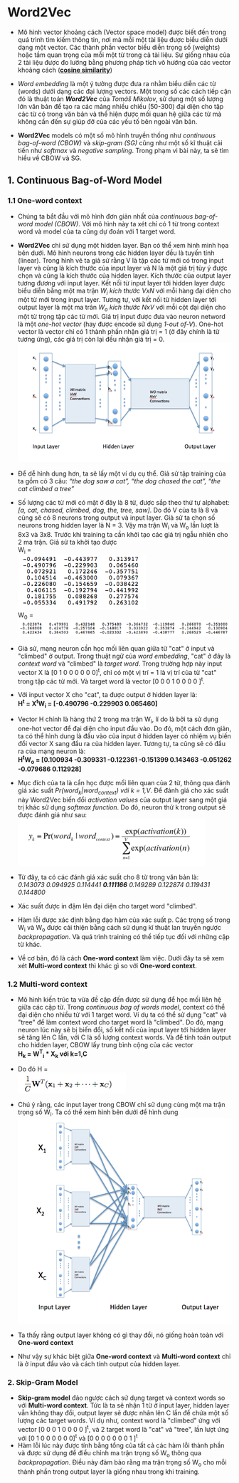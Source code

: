 # Word2Vec

* Mô hình vector khoảng cách (Vector space model) được biết đến trong quá trình tìm kiếm thông tin, nơi mà mỗi một tài liệu được biểu diễn dưới dạng một vector. Các thành phần vector biểu diễn trọng số (weights) hoặc tầm quan trọng của mỗi một từ trong cả tài liệu. Sự giống nhau của 2 tài liệu được đo lường bằng phương pháp tích vô hướng của các vector khoảng cách ([**cosine similarity**](https://en.wikipedia.org/wiki/Cosine_similarity))
* _Word embedding_ là một ý tưởng được đưa ra nhằm biểu diễn các từ (words) dưới dạng các đại lượng vectors. Một trong số các cách tiếp cận đó là thuật toán _**Word2Vec**_ của _Tomáš Mikolov_, sử dụng một số lượng lớn văn bản để tạo ra các mảng nhiều chiều (50-300) đại diện cho tập các từ có trong văn bản và thể hiện được mối quan hệ giữa các từ mà không cần đến sự giúp đỡ của các yếu tố bên ngoài văn bản.

* **Word2Vec** models có một số mô hình truyền thống như _continuous bag-of-word (CBOW)_ và _skip-gram (SG)_ cũng như một số kĩ thuật cải tiến như _softmax_ và _negative sampling_. Trong phạm vi bài này, ta sẽ tìm hiểu về CBOW và SG. 

## 1. Continuous Bag-of-Word Model 

### 1.1 One-word context

* Chúng ta bắt đầu với mô hình đơn giản nhất của _continuous bag-of-word model (CBOW)_. Với mô hình này ta xét chỉ có 1 từ trong context word và model của ta cũng dự đoán với 1 target word.

* **Word2Vec** chỉ sử dụng một hidden layer. Bạn có thể xem hình minh họa bên dưới. Mô hình neurons trong các hidden layer đều là tuyến tính (linear). Trong hình vẽ ta giả sử rằng V là tập các từ mới có trong input layer và cũng là kích thước của input layer và N là một giá trị tùy ý được chọn và cũng là kích thước của hidden layer. Kích thước của output layer tương đương với input layer. Kết nối từ input layer tới hidden layer được biểu diễn bằng một ma trận _W<sub>i</sub> kích thước VxN_ với mỗi hàng đại diện cho một từ mới trong input layer. Tương tự, với kết nối từ hidden layer tới output layer là một ma trân _W<sub>o</sub> kích thước NxV_ với mỗi cột đại diện cho một từ trọng tập các từ mới. Giá trị input được đưa vào neuron netword là một _one-hot vector_ (hay được encode sử dụng _1-out of-V_). One-hot vector là vector chỉ có 1 thành phần nhận giá trị = 1 (ở đây chính là từ tương ứng), các giá trị còn lại đều nhận giá trị = 0.
    ![one-context](../images/one-context.png)  

* Để dễ hình dung hơn, ta sẽ lấy một ví dụ cụ thể. Giả sử tập training của ta gồm có 3 câu: _“the dog saw a cat”, “the dog chased the cat”, “the cat climbed a tree”_

* Số lượng các từ mới có mặt ở đây là 8 từ, được sắp theo thứ tự alphabet: _[a, cat, chased, climbed, dog, the, tree, saw]_. Do đó V của ta là 8 và cũng sẽ có 8 neurons trong output và input layer. Giả sử ta chọn số neurons trong hidden layer là N = 3. Vậy ma trận W<sub>i</sub> và W<sub>o</sub> lần lượt là 8x3 và 3x8. Trước khi training ta cần khởi tạo các giá trị ngẫu nhiên cho 2 ma trận. Giả sử ta khởi tạo được   
    W<sub>i</sub> =   
    ![Wi](../images/Wi.png)  
    W<sub>0</sub> =   
    ![Wo](../images/Wo.png)

* Giả sử, mạng neuron cần học mối liên quan giữa từ "cat" ở input và "climbed" ở output. Trong thuật ngữ của _word embedding_, "cat" ở đây là _context word_ và "climbed" là _target word_. Trong trường hợp này input vector X là [0 1 0 0 0 0 0 0]<sup>t</sup>, chỉ có một vị trí = 1 là vị trí của từ "cat" trong tập các từ mới. Và target word là vector [0 0 0 1 0 0 0 0 ]<sup>t</sup>. 

* Với input vector X cho "cat", ta được output ở hidden layer là:   
    **H<sup>t</sup> = X<sup>t</sup>W<sub>i</sub> = [-0.490796 -0.229903 0.065460]**
* Vector H chính là hàng thứ 2 trong ma trận W<sub>i</sub>, lí do là bởi ta sử dụng one-hot vector để đại diện cho input đầu vào. Do đó, một cách đơn giản, ta có thể hình dung là đầu vào của input ở hidden layer có nhiệm vụ biến đổi vector X sang đầu ra của hidden layer. Tương tự, ta cũng sẽ có đầu ra của mạng neuron là:  
    **H<sup>t</sup>W<sub>o</sub> = [0.100934  -0.309331  -0.122361  -0.151399   0.143463  -0.051262  -0.079686   0.112928]**

* Mục đích của ta là cần học được mối liên quan của 2 từ, thông qua đánh giá xác suất _Pr(word<sub>k</sub>|word<sub>context</sub>) với k = 1,V_. Để đánh giá cho xác suất này Word2Vec biến đổi _activation values_ của output layer sang một giá trị khác sử dụng _softmax function_. Do đó, neuron thứ k trong output sẽ được đánh giá như sau:  
    ![softmax](../images/softmax.png)  
* Từ đây, ta có các đánh giá xác suất cho 8 từ trong văn bản là:   
    _0.143073   0.094925   0.114441   **0.111166**   0.149289   0.122874   0.119431   0.144800_
* Xác suất được in đậm lên đại diện cho target word "climbed". 
* Hàm lỗi được xác định bằng đạo hàm của xác suất p. Các trọng số trong W<sub>i</sub> và W<sub>o</sub> được cải thiện bằng cách sử dụng kĩ thuật lan truyền ngược _backpropagation_. Và quá trình training có thể tiếp tục đối với những cặp từ khác. 

* Về cơ bản, đó là cách **One-word context** làm việc. Dưới đây ta sẽ xem xét **Multi-word context** thì khác gì so với **One-word context**. 

### 1.2 Multi-word context

* Mô hình kiến trúc ta vừa đề cập đến được sử dụng để học mối liên hệ giữa các cặp từ. Trong _continuous bag of words model_, context có thể đại diện cho nhiều từ với 1 target word. Ví dụ ta có thể sử dụng "cat" và "tree" để làm context word cho target word là "climbed". Do đó, mạng neuron lúc này sẽ bị biến đổi, số kết nối của input layer tới hidden layer sẽ tăng lên C lần, với C là số lượng context words. Và để tính toán output cho hidden layer, CBOW lấy trung bình cộng của các vector     
    **H<sub>k</sub> =  W<sup>T</sup><sub>i</sub> * X<sub>k</sub> với k=1,C** 
* Do đó H =   
    ![multi-2](../images/multi-2.png)
* Chú ý rằng, các input layer trong CBOW chỉ sử dụng cùng một ma trận trọng  số W<sub>i</sub>. Ta có thể xem hình bên dưới để hình dung
    ![multi-context](../images/multi-context.png)
* Ta thấy rằng output layer không có gì thay đổi, nó giống hoàn toàn với **One-word context**

* Như vậy sự khác biệt giữa **One-word context** và **Multi-word context** chỉ là ở input đầu vào và cách tính output của hidden layer.

### 2. Skip-Gram Model

* **Skip-gram model** đảo ngược cách sử dụng target và context words so với **Multi-word context**. Tức là ta sẽ nhận 1 từ ở input layer, hidden layer vẫn không thay đổi, output layer sẽ được nhân lên C lần để chứa một số lượng các target words. Ví dụ như, context word là "climbed" ứng với vector [0 0 0 1 0 0 0 0 ]<sup>t</sup>, và 2 target word là "cat" và "tree", lần lượt ứng với [0 1 0 0 0 0 0 0]<sup>t</sup> và [0 0 0 0 0 0 0 1 ]<sup>t</sup>
* Hàm lỗi lúc này được tính bằng tổng của tất cả các hàm lỗi thành phần và được sử dụng để điều chỉnh ma trận trọng số W<sub>o</sub> thông qua _backpropagation_. Điều này đảm bảo rằng ma trận trọng số W<sub>o</sub> cho mỗi thành phần trong output layer là giống nhau trong khi training. 
